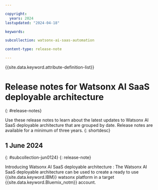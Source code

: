 ```yaml
---

copyright:
  years: 2024
lastupdated: "2024-04-18"

keywords:

subcollection: watsonx-ai-saas-automation

content-type: release-note

---
```


<!-- keywords values above are place holders. Actual values should be pulled from the release notes entries. -->

{{site.data.keyword.attribute-definition-list}}

<!-- You must add the release-note content type in your attribute definitions AND to each release note H2. This will ensure that the release note entry is pulled into the notifications library. -->

# Release notes for Watsonx AI SaaS deployable architecture
{: #release-notes}

<!-- The title of your H1 should be Release notes for _service-name_, where _service-name_ is the non-trademarked short version keyref. Include your service name as a search keyword at the top of your Markdown file. See the example keywords above. -->

Use these release notes to learn about the latest updates to Watsonx AI SaaS deployable architecture that are grouped by date. Release notes are available for a minimum of three years.
{: shortdesc}

<!-- If you also have a change log for your API or CLI, include the following tip with a link to the change log. -->

## 1 June 2024
{: #subcollection-jun0124}
{: release-note}

Introducing Watsonx AI SaaS deployable architecture : The Watsonx AI SaaS deployable architecture can be used to create a ready to use {{site.data.keyword.IBM}} watsonx platform in a target {{site.data.keyword.Bluemix_notm}} account.
